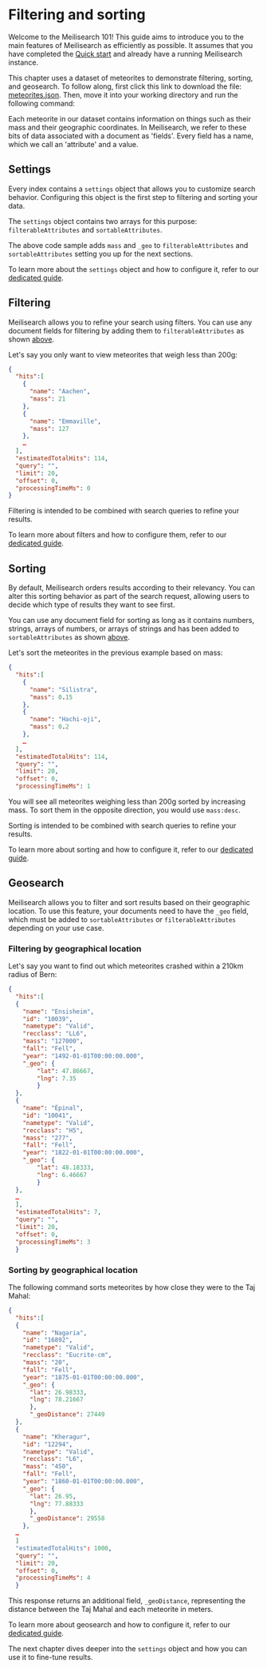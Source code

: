 # Filtering and sorting

Welcome to the Meilisearch 101! This guide aims to introduce you to the main features of Meilisearch as efficiently as possible. It assumes that you have completed the [Quick start](/learn/getting_started/quick_start.md) and already have a running Meilisearch instance.

This chapter uses a dataset of meteorites to demonstrate filtering, sorting, and geosearch. To follow along, first click this link to download the file: <a id="downloadmeteorites" href="/meteorites.json" download="meteorites.json">meteorites.json</a>. Then, move it into your working directory and run the following command:

<CodeSamples id="getting_started_add_meteorites" />

Each meteorite in our dataset contains information on things such as their mass and their geographic coordinates. In Meilisearch, we refer to these bits of data associated with a document as  'fields'. Every field has a name, which we call an 'attribute' and a value.

## Settings

Every index contains a `settings` object that allows you to customize search behavior. Configuring this object is the first step to filtering and sorting your data.

The `settings` object contains two arrays for this purpose: `filterableAttributes` and `sortableAttributes`.

<CodeSamples id= "getting_started_configure_settings" />

The above code sample adds `mass` and `_geo` to `filterableAttributes` and `sortableAttributes` setting you up for the next sections.

To learn more about the `settings` object and how to configure it, refer to our [dedicated guide](/learn/configuration/settings.md).

## Filtering

Meilisearch allows you to refine your search using filters. You can use any document fields for filtering by adding them to `filterableAttributes` as shown [above](#settings).

Let's say you only want to view meteorites that weigh less than 200g:

<CodeSamples id= "getting_started_filtering" />

```json
{
  "hits":[
    {
      "name": "Aachen",
      "mass": 21
    },
    {
      "name": "Emmaville",
      "mass": 127
    },
    …
  ],
  "estimatedTotalHits": 114,
  "query": "",
  "limit": 20,
  "offset": 0,
  "processingTimeMs": 0
}
```

Filtering is intended to be combined with search queries to refine your results.

To learn more about filters and how to configure them, refer to our [dedicated guide](/learn/advanced/filtering_and_faceted_search.md).

## Sorting

By default, Meilisearch orders results according to their relevancy. You can alter this sorting behavior as part of the search request, allowing users to decide which type of results they want to see first.

You can use any document field for sorting as long as it contains numbers, strings, arrays of numbers, or arrays of strings and has been added to `sortableAttributes` as shown [above](#settings).

Let's sort the meteorites in the previous example based on mass:

<CodeSamples id= "getting_started_sorting" />

```json
{
  "hits":[
    {
      "name": "Silistra",
      "mass": 0.15
    },
    {
      "name": "Hachi-oji",
      "mass": 0.2
    },
    …
  ],
  "estimatedTotalHits": 114,
  "query": "",
  "limit": 20,
  "offset": 0,
  "processingTimeMs": 1
```

You will see all meteorites weighing less than 200g sorted by increasing mass. To sort them in the opposite direction, you would use `mass:desc`.

Sorting is intended to be combined with search queries to refine your results.

To learn more about sorting and how to configure it, refer to our [dedicated guide](/learn/advanced/sorting.md).

## Geosearch

Meilisearch allows you to filter and sort results based on their geographic location. To use this feature, your documents need to have the `_geo` field, which must be added to `sortableAttributes` or `filterableAttributes` depending on your use case.

### Filtering by geographical location

Let's say you want to find out which meteorites crashed within a 210km radius of Bern:

<CodeSamples id= "getting_started_geo_radius" />

```json
{
  "hits":[
  {
    "name": "Ensisheim",
    "id": "10039",
    "nametype": "Valid",
    "recclass": "LL6",
    "mass": "127000",
    "fall": "Fell",
    "year": "1492-01-01T00:00:00.000",
    "_geo": {
        "lat": 47.86667,
        "lng": 7.35
        }
  },
  {
    "name": "Épinal",
    "id": "10041",
    "nametype": "Valid",
    "recclass": "H5",
    "mass": "277",
    "fall": "Fell",
    "year": "1822-01-01T00:00:00.000",
    "_geo": {
        "lat": 48.18333,
        "lng": 6.46667
        }
  },
  …
  ],
  "estimatedTotalHits": 7,
  "query": "",
  "limit": 20,
  "offset": 0,
  "processingTimeMs": 3
  }
  ```

### Sorting by geographical location

The following command sorts meteorites by how close they were to the Taj Mahal:

<CodeSamples id= "getting_started_geo_point" />

```json
{
  "hits":[
  {
    "name": "Nagaria",
    "id": "16892",
    "nametype": "Valid",
    "recclass": "Eucrite-cm",
    "mass": "20",
    "fall": "Fell",
    "year": "1875-01-01T00:00:00.000",
    "_geo": {
      "lat": 26.98333,
      "lng": 78.21667
      },
      "_geoDistance": 27449
  },
  {
    "name": "Kheragur",
    "id": "12294",
    "nametype": "Valid",
    "recclass": "L6",
    "mass": "450",
    "fall": "Fell",
    "year": "1860-01-01T00:00:00.000",
    "_geo": {
      "lat": 26.95,
      "lng": 77.88333
      },
      "_geoDistance": 29558
    },
  …
  ]
  "estimatedTotalHits": 1000,
  "query": "",
  "limit": 20,
  "offset": 0,
  "processingTimeMs": 4
  }
```

This response returns an additional field, `_geoDistance`, representing the distance between the Taj Mahal and each meteorite in meters.

To learn more about geosearch and how to configure it, refer to our [dedicated guide](/learn/advanced/geosearch.md).

The next chapter dives deeper into the `settings` object and how you can use it to fine-tune results.

